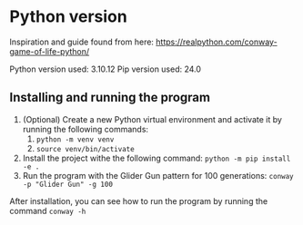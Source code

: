 # Python version

Inspiration and guide found from here: <https://realpython.com/conway-game-of-life-python/>

Python version used: 3.10.12
Pip version used: 24.0

## Installing and running the program

1. (Optional) Create a new Python virtual environment and activate it by running the following commands:
   1. `python -m venv venv`
   2. `source venv/bin/activate`
2. Install the project withe the following command: `python -m pip install -e .`
3. Run the program with the Glider Gun pattern for 100 generations: `conway -p "Glider Gun" -g 100`

After installation, you can see how to run the program by running the command `conway -h`
